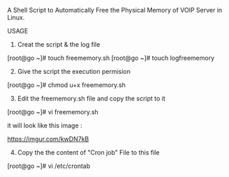 A Shell Script to Automatically Free the Physical Memory of VOIP Server in Linux.

USAGE

1) Creat the script & the log file

[root@go ~]# touch freememory.sh
[root@go ~]# touch logfreememory

2) Give the script the execution permision

[root@go ~]# chmod u+x freememory.sh

3) Edit the freememory.sh file and copy the script to it 

[root@go ~]# vi freememory.sh

it will look like this image :

https://imgur.com/kwDN7kB

4) Copy the the content of "Cron job" File to  this file 

[root@go ~]# vi /etc/crontab

